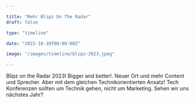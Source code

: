 ```yaml
---

title: "Mehr Blipz On The Radar"
draft: false

type: "timeline"

date: "2023-10-10T00:00:00Z"

image: "/images/timeline/blipz-2023.jpeg"

---
```


Blipz on the Radar 2023! Bigger and better!. Neuer Ort und mehr 
Content und Sprecher. Aber mit dem gleichen Technikorientierten Ansatz! Tech 
Konferenzen sollten um Technik gehen, nicht um Marketing. Sehen wir uns 
nächstes Jahr?